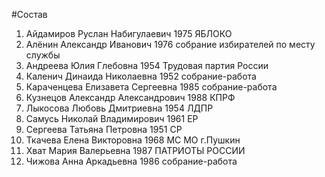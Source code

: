 #Состав
1. Айдамиров Руслан Набигулаевич 1975 ЯБЛОКО
2. Алёнин Александр Иванович 1976 собрание избирателей по месту службы
3. Андреева Юлия Глебовна 1954 Трудовая партия России
4. Каленич Динаида Николаевна 1952 собрание-работа
5. Караченцева Елизавета Сергеевна 1985 собрание-работа
6. Кузнецов Александр Александрович 1988 КПРФ
7. Лыкосова Любовь Дмитриевна 1954 ЛДПР
8. Самусь Николай Владимирович 1961 ЕР
9. Сергеева Татьяна Петровна 1951 СР
10. Ткачева Елена Викторовна 1968 МС МО г.Пушкин
11. Хват Мария Валерьевна 1987 ПАТРИОТЫ РОССИИ
12. Чижова Анна Аркадьевна 1986 собрание-работа
